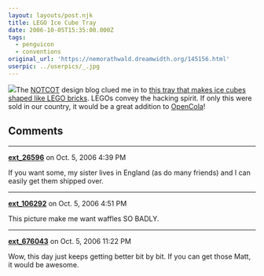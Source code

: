 ```yaml
---
layout: layouts/post.njk
title: LEGO Ice Cube Tray
date: 2006-10-05T15:35:00.000Z
tags:
  - penguicon
  - conventions
original_url: 'https://nemorathwald.dreamwidth.org/145156.html'
userpic: ../userpics/_.jpg
---
```

![](http://cache.lego.com/images/shop/prod/4277645-0000-xx-12-1.jpg)The [NOTCOT](http://www.notcot.com/archives/2006/10/lego_cocktail_p.html) design blog clued me in to [this tray that makes ice cubes shaped like LEGO bricks](http://shop.lego.com/product.asp?p=4277645&cn=158&t=7&d=21). LEGOs convey the hacking spirit. If only this were sold in our country, it would be a great addition to [OpenCola](http://www.penguicon.org/wiki/OpenCola)!

## Comments

---

**[ext_26596](https://www.dreamwidth.org/users/ext_26596)** on Oct. 5, 2006 4:39 PM

If you want some, my sister lives in England (as do many friends) and I can easily get them shipped over.

---

**[ext_106292](https://www.dreamwidth.org/users/ext_106292)** on Oct. 5, 2006 4:51 PM

This picture make me want waffles SO BADLY.

---

**[ext_676043](https://www.dreamwidth.org/users/ext_676043)** on Oct. 5, 2006 11:22 PM

Wow, this day just keeps getting better bit by bit. If you can get those Matt, it would be awesome.
